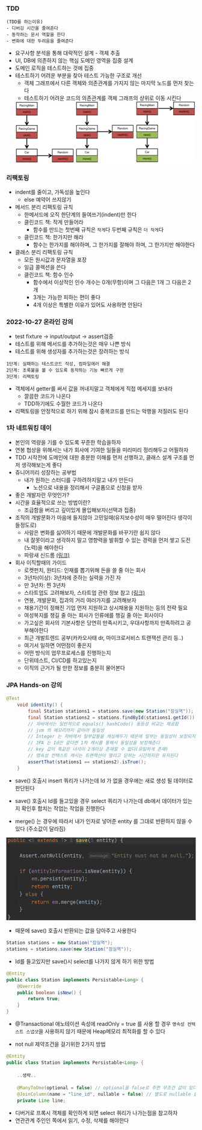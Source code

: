 ### TDD
```
(TDD를 하는이유)
- 디버깅 시간을 줄여준다
- 동작하는 문서 역할을 한다
- 변화에 대한 두려움을 줄여준다
```

* 요구사항 분석을 통해 대략적인 설계 - 객체 추출
* UI, DB에 의존하지 않는 핵심 도메인 영역을 집중 설계
* 도메인 로직을 테스트하는 것에 집중
* 테스트하기 어려운 부분을 찾아 테스트 가능한 구조로 개선
   * 객체 그래프에서 다른 객체와 의존관계를 가지지 않는 마지막 노드를 먼저 찾는다
   * 테스트하기 어려운 코드의 의존관계를 객체 그래프의 상위로 이동 시킨다
    <img src="./img/1.png">

### 리팩토링
* indent를 줄이고, 가독성을 높인다
    * else 예약어 쓰지않기
* 메서드 분리 리팩토링 규칙
    * 한메서드에 오직 한단계의 들여쓰기(indent)만 한다
    * 클린코드 책: 작게 만들어라
        * 함수를 만드는 첫번째 규칙은 `작게`다 두번째 규칙은 `더 작게`다
    * 클린코드 책: 한가지만 해라
        * 함수는 한가지를 해야하며, 그 한가지를 잘해야 하며, 그 한가지만 해야한다
* 클래스 분리 리팩토링 규칙
    * 모든 원시값과 문자열을 포장
    * 일급 콜렉션을 쓴다
    * 클린코드 책: 함수 인수
        * 함수에서 이상적인 인수 개수는 0개(무항)이며 그 다음은 1개 그 다음은 2개
        * 3개는 가능한 피하는 편이 좋다
        * 4개 이상은 특별한 이유가 있어도 사용하면 안된다

### 2022-10-27 온라인 강의
* test fixture -> input/output -> assert검증
* 테스트를 위해 메서드를 추가하는것은 매우 나쁜 방식
* 테스트를 위해 생성자를 추가하는것은 장려하는 방식
```
1단계: 실패하는 테스트코드 작성, 컴파일에러 해결
2단계: 초록불을 볼 수 있도록 동작하는 기능 빠르게 구현
3단계: 리팩토링
```
* 객체에서 getter를 써서 값을 꺼내지말고 객체에게 직접 메세지를 보내라
  * 깔끔한 코드가 나온다
  * TDD하기에도 수월한 코드가 나온다
* 리팩토링을 안정적으로 하기 위해 잠시 중복코드를 만드는 악행을 저질러도 된다

### 1차 네트워킹 데이
* 본인의 역량을 기를 수 있도록 꾸준한 학습을하자
* 연봉 협상을 위해서는 내가 회사에 기여한 일들을 미리미리 정리해두고 어필하자
* TDD 시작전에 도메인에 대한 충분한 이해를 먼저 선행하고, 클래스 설계 구조를 먼저 생각해보는게 좋다
* 쥬니어끼리 성장하는 공부법
  * 내가 원하는 스터디를 구하려하지말고 내가 만든다
    * 노션으로 내용을 정리해서 구글폼으로 신청을 받자
* 좋은 개발자란 무엇인가?
* 시간을 효율적으로 쓰는 방법이란?
  * 조급함을 버리고 깊이있게 몰입해보자(선택과 집중)
* 조직의 개발문화가 마음에 들지않아 고민일때(유지보수성이 매우 떨어진다 생각이 들정도로)
  * 사람은 변화를 싫어하기 때문에 개발문화를 바꾸기란 쉽지 않다
  * 내 잘못이라고 생각하지 말고 영향력을 발휘할 수 있는 경력을 먼저
  쌓고 도전(노력)을 해야한다
  * 파랑새 신드롬 <a href="https://docs.google.com/document/d/e/2PACX-1vQPmcYwCUlpMsbtmzxq9-scTEatnXLZkr5FevOZe-Tvaj6yljWAKvrw5gM8clszT2j1iLQ3Q9nYK-Gt/pub">(링크)</a>
* 회사 이직할때의 가이드
  * 로켓펀치, 원티드: 인재를 뽑기위해 돈을 쓸 줄 아는 회사
  * 3년차(이상): 3년차에 준하는 실력을 가진 자
  * 만 3년차: 찐 3년차
  * 스타트업도 고려해보자, 스타트업 관련 정보 참고 <a href="https://thevc.kr">(링크)</a>
  * 연봉, 개발문화, 집과의 거리 여러가지를 고려해보자
  * 채용기간이 정해진 기업 먼저 지원하고 상시채용을 지원하는 등의 전략 필요
  * 여성복지를 챙길 줄 아는 회사가 인류애를 챙길 줄 아는 회사이다
  * 가고싶은 회사의 기본사항은 당연히 만족시키고, 우대사항까지 만족하려고 공부해야한다
  * 최근 개발트렌드 공부(카카오사태 dr, 마이크로서비스 트랜잭션 관리 등..)
  * 여기서 일하면 어떤점이 좋은지
  * 어떤 방식의 업무프로세스를 진행하는지
  * 단위테스트, CI/CD를 하고있는지
  * 이직의 근거가 될 만한 정보를 충분히 물어본다
 
### JPA Hands-on 강의
```java
@Test
    void identity() {
        final Station stations1 = stations.save(new Station("잠실역"));
        final Station stations2 = stations.findById(stations1.getId()).get();
        // 자바에서는 일반적으로 equals() hashCode() 동등성 비교는 제공함
        // jvm 의 메모리까지 같아야 동일성
        // Integer 는 자바에서 일부값들을 캐싱해두기 때문에 일부는 동일성이 보장되지만 해당 범위를 벗어나면 동일성 보장 안됨
        // JPA 는 Id만 같다면 1차 캐시를 통해서 동일성을 보장해준다
        // key 값이 똑같은 녀석이 2개이상 존재할 수 없다(유일하게 존재)
        // 영속성 컨택스트 캐시는 트랜잭션이 열리고 닫히는 시간까지만 유지된다
        assertThat(stations1 == stations2).isTrue();
    }
```
* save() 호출시 insert 쿼리가 나가는데 Id 가 없을 경우에는 새로 생성 될 데이터로 판단된다
* save() 호출시 Id를 들고있을 경우 select 쿼리가 나가는데 db에서 데이터가 있는지 확인후 합치는 작업는 작업을 진행한다

* merge() 는 경우에 따라서 내가 인자로 넣어준 entity 를 그대로 반환하지 않을 수 있다 (주소값이 달라짐)

<img src="./img/17.png">

* 때문에 save() 호출시 반환되는 값을 담아주고 사용한다
```java
Station stations = new Station("잠실역");
stations = stations.save(new Station("잠실역"));
```

* Id를 들고있지만 save()시 select를 나가지 않게 하기 위한 방법

```java
@Entity
public class Station implements Persistable<Long> {
    @Override
    public boolean isNew() {
        return true;
    }
}
```

* @Transactional 애노테이션 속성에 readOnly = true 를 사용 할 경우 `영속성 컨텍스트 스냅샷`을 사용하지 않기 때문에 Heap메모리 최적화를 할 수 있다

* not null 제약조건을 걸기위한 2가지 방법

```java
@Entity
public class Station implements Persistable<Long> {

    ..생략..

    @ManyToOne(optional = false) // optional을 false로 주면 무조건 값이 있다고 설정하게 된다
    @JoinColumn(name = "line_id", nullable = false) // 별도로 nullable 을 줄 수도 있다
    private Line line;
```

* 디버거로 프록시 객체를 확인하게 되면 select 쿼리가 나가는점을 참고하자
* 연관관계 주인인 쪽에서 읽기, 수정, 삭제를 해야한다